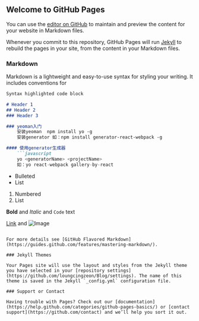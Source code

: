## Welcome to GitHub Pages

You can use the [editor on GitHub](https://github.com/loungcingzeon/Blog/edit/master/index.md) to maintain and preview the content for your website in Markdown files.

Whenever you commit to this repository, GitHub Pages will run [Jekyll](https://jekyllrb.com/) to rebuild the pages in your site, from the content in your Markdown files.

### Markdown

Markdown is a lightweight and easy-to-use syntax for styling your writing. It includes conventions for

```markdown
Syntax highlighted code block

# Header 1
## Header 2
### Header 3

### yeoman入门	
	安装yeoman  npm install yo -g
	安装generator 如：npm install generator-react-webpack -g

#### 使用generator生成器
	```javascript
	yo <generatorName> <projectName>
	如：yo react-webpack gallery-by-react
  ```

- Bulleted
- List

1. Numbered
2. List

**Bold** and _Italic_ and `Code` text

[Link](http://www.ruanyifeng.com/blogimg/asset/2016/bg2016092301.png) and ![Image](src)
```

For more details see [GitHub Flavored Markdown](https://guides.github.com/features/mastering-markdown/).

### Jekyll Themes

Your Pages site will use the layout and styles from the Jekyll theme you have selected in your [repository settings](https://github.com/loungcingzeon/Blog/settings). The name of this theme is saved in the Jekyll `_config.yml` configuration file.

### Support or Contact

Having trouble with Pages? Check out our [documentation](https://help.github.com/categories/github-pages-basics/) or [contact support](https://github.com/contact) and we’ll help you sort it out.
